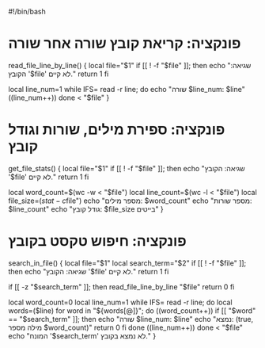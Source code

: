 #!/bin/bash

# פונקציה: קריאת קובץ שורה אחר שורה
read_file_line_by_line() {
  local file="$1"
  if [[ ! -f "$file" ]]; then
    echo "שגיאה: הקובץ '$file' לא קיים."
    return 1
  fi

  local line_num=1
  while IFS= read -r line; do
    echo "שורה $line_num: $line"
    ((line_num++))
  done < "$file"
}

# פונקציה: ספירת מילים, שורות וגודל קובץ
get_file_stats() {
  local file="$1"
  if [[ ! -f "$file" ]]; then
    echo "שגיאה: הקובץ '$file' לא קיים."
    return 1
  fi

  local word_count=$(wc -w < "$file")
  local line_count=$(wc -l < "$file")
  local file_size=$(stat -c %s "$file")
  echo "מספר מילים: $word_count"
  echo "מספר שורות: $line_count"
  echo "גודל קובץ: $file_size בייטים"
}

# פונקציה: חיפוש טקסט בקובץ
search_in_file() {
  local file="$1"
  local search_term="$2"
  if [[ ! -f "$file" ]]; then
    echo "שגיאה: הקובץ '$file' לא קיים."
    return 1
  fi

  if [[ -z "$search_term" ]]; then
    read_file_line_by_line "$file"
    return 0
  fi

  local word_count=0
  local line_num=1
  while IFS= read -r line; do
    local words=($line)
    for word in "${words[@]}"; do
      ((word_count++))
      if [[ "$word" == "$search_term" ]]; then
        echo "שורה $line_num: $line"
        echo "נמצא: (true, מילה מספר $word_count)"
        return 0
      fi
    done
    ((line_num++))
  done < "$file"
  echo "המונח '$search_term' לא נמצא בקובץ."
}

